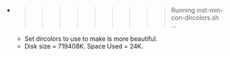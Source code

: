* >>>>>>>>> Running inst-min-con-dircolors.sh ...
  * Set dircolors to use  to make ls more beautiful.
  * Disk size = 719408K. Space Used = 24K.
